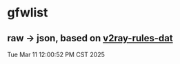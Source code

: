 # gfwlist
## raw -> json, based on [v2ray-rules-dat](https://github.com/Loyalsoldier/v2ray-rules-dat)
Tue Mar 11 12:00:52 PM CST 2025

